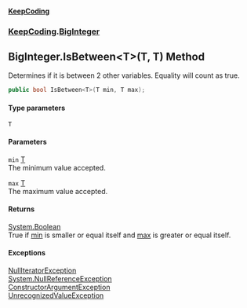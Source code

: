 #### [KeepCoding](index.md 'index')
### [KeepCoding](KeepCoding.md 'KeepCoding').[BigInteger](BigInteger.md 'KeepCoding.BigInteger')
## BigInteger.IsBetween&lt;T&gt;(T, T) Method
Determines if it is between 2 other variables. Equality will count as true.  
```csharp
public bool IsBetween<T>(T min, T max);
```
#### Type parameters
<a name='KeepCoding.BigInteger.IsBetween.T.(T.T).T'></a>
`T`  
  
#### Parameters
<a name='KeepCoding.BigInteger.IsBetween.T.(T.T).min'></a>
`min` [T](BigInteger.IsBetween.yJzhZWc9mVQuODYolbnC3g.md#KeepCoding.BigInteger.IsBetween.T.(T.T).T 'KeepCoding.BigInteger.IsBetween&lt;T&gt;(T, T).T')  
The minimum value accepted.
  
<a name='KeepCoding.BigInteger.IsBetween.T.(T.T).max'></a>
`max` [T](BigInteger.IsBetween.yJzhZWc9mVQuODYolbnC3g.md#KeepCoding.BigInteger.IsBetween.T.(T.T).T 'KeepCoding.BigInteger.IsBetween&lt;T&gt;(T, T).T')  
The maximum value accepted.
  
#### Returns
[System.Boolean](https://docs.microsoft.com/en-us/dotnet/api/System.Boolean 'System.Boolean')  
True if [min](BigInteger.IsBetween.yJzhZWc9mVQuODYolbnC3g.md#KeepCoding.BigInteger.IsBetween.T.(T.T).min 'KeepCoding.BigInteger.IsBetween&lt;T&gt;(T, T).min') is smaller or equal itself and [max](BigInteger.IsBetween.yJzhZWc9mVQuODYolbnC3g.md#KeepCoding.BigInteger.IsBetween.T.(T.T).max 'KeepCoding.BigInteger.IsBetween&lt;T&gt;(T, T).max') is greater or equal itself.
#### Exceptions
[NullIteratorException](NullIteratorException.md 'KeepCoding.Internal.NullIteratorException')  
[System.NullReferenceException](https://docs.microsoft.com/en-us/dotnet/api/System.NullReferenceException 'System.NullReferenceException')  
[ConstructorArgumentException](ConstructorArgumentException.md 'KeepCoding.Internal.ConstructorArgumentException')  
[UnrecognizedValueException](UnrecognizedValueException.md 'KeepCoding.Internal.UnrecognizedValueException')  
